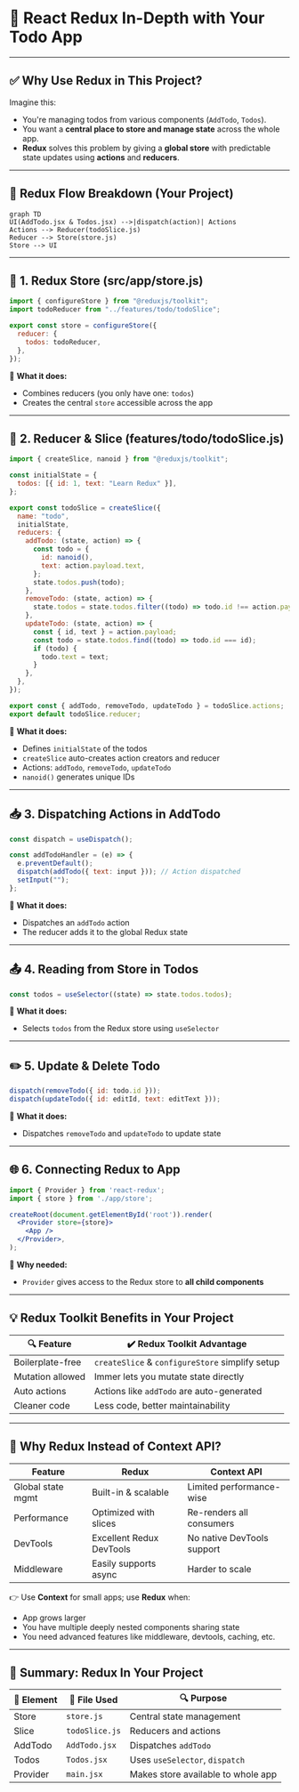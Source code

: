
# 📘 React Redux In-Depth with Your Todo App

---

## ✅ Why Use Redux in This Project?

Imagine this:

* You're managing todos from various components (`AddTodo`, `Todos`).
* You want a **central place to store and manage state** across the whole app.
* **Redux** solves this problem by giving a **global store** with predictable state updates using **actions** and **reducers**.

---

## 🔄 Redux Flow Breakdown (Your Project)

```mermaid
graph TD
UI(AddTodo.jsx & Todos.jsx) -->|dispatch(action)| Actions
Actions --> Reducer(todoSlice.js)
Reducer --> Store(store.js)
Store --> UI
```

---

## 🏪 1. **Redux Store** (src/app/store.js)

```js
import { configureStore } from "@reduxjs/toolkit";
import todoReducer from "../features/todo/todoSlice";

export const store = configureStore({
  reducer: {
    todos: todoReducer,
  },
});
```

🧠 **What it does:**

* Combines reducers (you only have one: `todos`)
* Creates the central `store` accessible across the app

---

## 🔧 2. **Reducer & Slice** (features/todo/todoSlice.js)

```js
import { createSlice, nanoid } from "@reduxjs/toolkit";

const initialState = {
  todos: [{ id: 1, text: "Learn Redux" }],
};

export const todoSlice = createSlice({
  name: "todo",
  initialState,
  reducers: {
    addTodo: (state, action) => {
      const todo = {
        id: nanoid(),
        text: action.payload.text,
      };
      state.todos.push(todo);
    },
    removeTodo: (state, action) => {
      state.todos = state.todos.filter((todo) => todo.id !== action.payload.id);
    },
    updateTodo: (state, action) => {
      const { id, text } = action.payload;
      const todo = state.todos.find((todo) => todo.id === id);
      if (todo) {
        todo.text = text;
      }
    },
  },
});

export const { addTodo, removeTodo, updateTodo } = todoSlice.actions;
export default todoSlice.reducer;
```

🧠 **What it does:**

* Defines `initialState` of the todos
* `createSlice` auto-creates action creators and reducer
* Actions: `addTodo`, `removeTodo`, `updateTodo`
* `nanoid()` generates unique IDs

---

## 📥 3. **Dispatching Actions** in AddTodo

```js
const dispatch = useDispatch();

const addTodoHandler = (e) => {
  e.preventDefault();
  dispatch(addTodo({ text: input })); // Action dispatched
  setInput("");
};
```

🧠 **What it does:**

* Dispatches an `addTodo` action
* The reducer adds it to the global Redux state

---

## 📤 4. **Reading from Store** in Todos

```js
const todos = useSelector((state) => state.todos.todos);
```

🧠 **What it does:**

* Selects `todos` from the Redux store using `useSelector`

---

## ✏️ 5. **Update & Delete Todo**

```js
dispatch(removeTodo({ id: todo.id }));
dispatch(updateTodo({ id: editId, text: editText }));
```

🧠 **What it does:**

* Dispatches `removeTodo` and `updateTodo` to update state

---

## 🌐 6. **Connecting Redux to App**

```jsx
import { Provider } from 'react-redux';
import { store } from './app/store';

createRoot(document.getElementById('root')).render(
  <Provider store={store}>
    <App />
  </Provider>,
);
```

🧠 **Why needed:**

* `Provider` gives access to the Redux store to **all child components**

---

## 💡 Redux Toolkit Benefits in Your Project

| 🔍 Feature       | ✔️ Redux Toolkit Advantage                      |
| ---------------- | ----------------------------------------------- |
| Boilerplate-free | `createSlice` & `configureStore` simplify setup |
| Mutation allowed | Immer lets you mutate state directly            |
| Auto actions     | Actions like `addTodo` are auto-generated       |
| Cleaner code     | Less code, better maintainability               |

---

## 🔁 Why Redux Instead of Context API?

| Feature           | Redux                    | Context API                |
| ----------------- | ------------------------ | -------------------------- |
| Global state mgmt | Built-in & scalable      | Limited performance-wise   |
| Performance       | Optimized with slices    | Re-renders all consumers   |
| DevTools          | Excellent Redux DevTools | No native DevTools support |
| Middleware        | Easily supports async    | Harder to scale            |

👉 Use **Context** for small apps; use **Redux** when:

* App grows larger
* You have multiple deeply nested components sharing state
* You need advanced features like middleware, devtools, caching, etc.

---

## 🧠 Summary: Redux In Your Project

| 🔧 Element | 📄 File Used   | 🔍 Purpose                         |
| ---------- | -------------- | ---------------------------------- |
| Store      | `store.js`     | Central state management           |
| Slice      | `todoSlice.js` | Reducers and actions               |
| AddTodo    | `AddTodo.jsx`  | Dispatches `addTodo`               |
| Todos      | `Todos.jsx`    | Uses `useSelector`, `dispatch`     |
| Provider   | `main.jsx`     | Makes store available to whole app |

